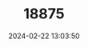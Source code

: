 ---
title: "18875"
category: "Pungitius hellenicus"
draft: false
date: 2024-02-22 13:03:50
languages:
  Greek, Modern (1453-): ["Ελληνοπυγόστεος"]
  English: ["Greek Stickleback"]
---